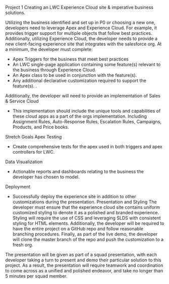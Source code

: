 Project 1
Creating an LWC Experience Cloud site & imperative business solutions.

Utilizing the business identified and set up in P0 or choosing a new one, developers need to leverage Apex and Experience Cloud. For example, it provides trigger support for multiple objects that follow best practices. Additionally, utilizing Experience Cloud, the developer needs to provide a new client-facing experience site that integrates with the salesforce org. At a minimum, the developer must complete: 

-    Apex Triggers for the business that meet best practices
-    An LWC single-page application containing some feature(s) relevant to the business through Experience Cloud. 
-    An Apex class to be used in conjunction with the feature(s). 
-    Any additional declarative customization required to support the feature(s). . 

Additionally, the developer will need to provide an implementation of Sales & Service Cloud 
-    This implementation should include the unique tools and capabilities of these cloud apps as a part of the orgs implementation. Including Assignment Rules, Auto-Response Rules, Escalation Rules, Campaigns, Products, and Price books. 

Stretch Goals 
Apex Testing
-    Create comprehensive tests for the apex used in both triggers and apex controllers for LWC. 

Data Visualization 
-    Actionable reports and dashboards relating to the business the developer has chosen to model. 

Deployment
-    Successfully deploy the experience site in addition to other customizations during the presentation.
Presentation and Styling
The developer must ensure that the experience cloud site contains uniform customized styling to denote it as a polished and branded experience. Styling will require the use of CSS and leveraging SLDS with consistent styling for HTML elements. Additionally, the developer will be required to have the entire project on a GitHub repo and follow reasonable branching procedures. Finally, as part of the live demo, the developer will clone the master branch of the repo and push the customization to a fresh org. 

The presentation will be given as part of a squad presentation, with each developer taking a turn to present and demo their particular solution to this project. As a result, the presentation will require teamwork and coordination to come across as a unified and polished endeavor, and take no longer than 5 minutes per squad member.
